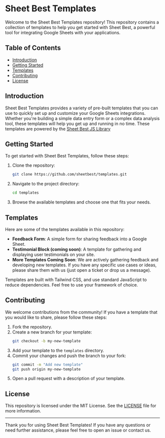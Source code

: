 # Sheet Best Templates

Welcome to the Sheet Best Templates repository! This repository contains a collection of templates to help you get started with Sheet Best, a powerful tool for integrating Google Sheets with your applications.

## Table of Contents

- [Introduction](#introduction)
- [Getting Started](#getting-started)
- [Templates](#templates)
- [Contributing](#contributing)
- [License](#license)

## Introduction

Sheet Best Templates provides a variety of pre-built templates that you can use to quickly set up and customize your Google Sheets integrations. Whether you're building a simple data entry form or a complex data analysis tool, these templates will help you get up and running in no time. These templates are powered by the [Sheet Best JS Library](https://github.com/sheetbest/sheet-best-templates)

## Getting Started

To get started with Sheet Best Templates, follow these steps:

1. Clone the repository:
    ```sh
    git clone https://github.com/sheetbest/templates.git
    ```
2. Navigate to the project directory:
    ```sh
    cd templates
    ```
3. Browse the available templates and choose one that fits your needs.

## Templates

Here are some of the templates available in this repository:

- **Feedback Form**: A simple form for sharing feedback into a Google Sheet.
- **Testimonial Block (coming soon)**: A template for gathering and displaying user testimonials on your site.
- **More Templates Coming Soon**: We are actively gathering feedback and developing new templates. If you have any specific use cases or ideas, please share them with us (just open a ticket or drop us a message).

Templates are built with Tailwind CSS, and use standard JavaScript to reduce dependencies. Feel free to use your framework of choice.

## Contributing

We welcome contributions from the community! If you have a template that you would like to share, please follow these steps:

1. Fork the repository.
2. Create a new branch for your template:
    ```sh
    git checkout -b my-new-template
    ```
3. Add your template to the `templates` directory.
4. Commit your changes and push the branch to your fork:
    ```sh
    git commit -m "Add new template"
    git push origin my-new-template
    ```
5. Open a pull request with a description of your template.

## License

This repository is licensed under the MIT License. See the [LICENSE](LICENSE) file for more information.

---

Thank you for using Sheet Best Templates! If you have any questions or need further assistance, please feel free to open an issue or contact us.
